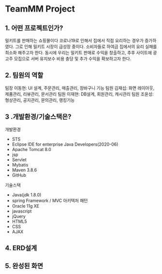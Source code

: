 # TeamMM Project

## 1. 어떤 프로젝트인가?

밀키트를 판매하는 쇼핑몰이다	코로나19로 인해서 집에서 직접 요리하는 경우가 증가하였다. 그로 인해 밀키트 시장이 급성장 중이다.
소비자들로 하여금 집에서의 요리 실패를 최소화 해주고자 한다. 동시에 우리는 밀키트 판매로 수익을 창출하고, 추후 사이트에 광고주 
모집으로 서버 유지보수 비용 충당 및 추가 수익을 확보하고자 한다.

## 2. 팀원의 역할

팀장 이동현:	UI 설계, 주문관리, 매출관리, 장바구니 기능
팀원 김재섭: 화면 레이아웃, 제품관리, 리뷰관리, 문서관리
팀원 이재현: DB설계, 회원관리, 캐시관리
팀원 조윤성: 형상관리, 공지관리, 문의관리, 랭킹기능

## 3 .개발환경/기술스택은?

개발환경
* STS
* Eclipse IDE for enterprise Java Developers(2020-06)
* Apache Tomcat 8.0
* jsp
* Servlet
* Mybatis
* Maven 3.8.6
* GitHub

기술스택

* Java(jdk 1.8.0)
* spring Framework / MVC 아키텍처 패턴
* Oracle 11g XE
* javascript
* jQuery
* HTML5
* CSS
* AJAX

## 4. ERD설계

## 5. 완성된 화면

